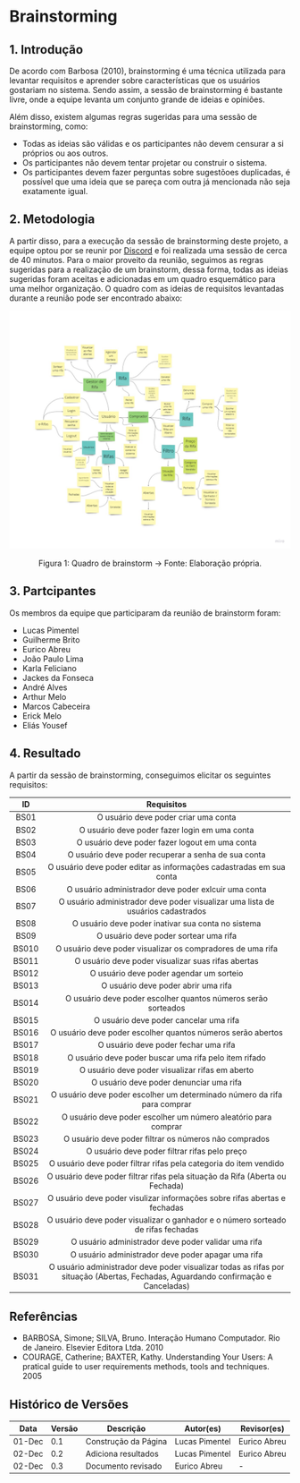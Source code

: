 # Brainstorming

## 1. Introdução

De acordo com Barbosa (2010), brainstorming é uma técnica utilizada para levantar requisitos e aprender sobre características que os usuários gostariam no sistema. Sendo assim, a sessão de brainstorming é bastante livre, onde a equipe levanta um conjunto grande de ideias e opiniões.

Além disso, existem algumas regras sugeridas para uma sessão de brainstorming, como:

- Todas as ideias são válidas e os participantes não devem censurar a si próprios ou aos outros.
- Os participantes não devem tentar projetar ou construir o sistema.
- Os participantes devem fazer perguntas sobre sugestõoes duplicadas, é possível que uma ideia que se pareça com outra já mencionada não seja exatamente igual.

## 2. Metodologia

A partir disso, para a execução da sessão de brainstorming deste projeto, a equipe optou por se reunir por [Discord](Base/metodologiasAdotadas.md) e foi realizada uma sessão de cerca de 40 minutos. Para o maior proveito da reunião, seguimos as regras sugeridas para a realização de um brainstorm, dessa forma, todas as ideias sugeridas foram aceitas e adicionadas em um quadro esquemático para uma melhor organização. O quadro com as ideias de requisitos levantadas durante a reunião pode ser encontrado abaixo:

![Image](../../assets/Brainstorming.jpg)

<center>

Figura 1: Quadro de brainstorm   -> Fonte: Elaboração própria.

</center>

## 3. Partcipantes

Os membros da equipe que participaram da reunião de brainstorm foram:

- Lucas Pimentel
- Guilherme Brito
- Eurico Abreu
- João Paulo Lima
- Karla Feliciano
- Jackes da Fonseca
- André Alves
- Arthur Melo
- Marcos Cabeceira
- Erick Melo
- Eliás Yousef

## 4. Resultado

A partir da sessão de brainstorming, conseguimos elicitar os seguintes requisitos:

<center>

|  ID  |                                Requisitos                                 |
| :--: | :---------------------------------------------------------------------------------: |
| BS01 |                        O usuário deve poder criar uma conta                         |
| BS02 |   O usuário deve poder fazer login em uma conta           |
| BS03 |     O usuário deve poder fazer logout em uma conta            |
| BS04 |     O usuário deve poder recuperar a senha de sua conta        |
| BS05 |    O usuário deve poder editar as informações cadastradas em sua conta         |
| BS06 |   O usuário administrador deve poder exlcuir uma conta          |
| BS07 |   O usuário administrador deve poder visualizar uma lista de usuários cadastrados          |
| BS08 |   O usuário deve poder inativar sua conta no sistema          |
| BS09 |   O usuário deve poder sortear uma rifa          |
| BS010 |  O usuário deve poder visualizar os compradores de uma rifa           |
| BS011 |  O usuário  deve poder visualizar suas rifas abertas           |
| BS012 |  O usuário deve poder agendar um sorteio        |
| BS013 |  O usuário deve poder abrir uma rifa           |
| BS014 |  O usuário deve poder escolher quantos números serão sorteados           |
| BS015 |  O usuário deve poder cancelar uma rifa           |
| BS016 |  O usuário deve poder escolher quantos números serão abertos           |
| BS017 |  O usuário deve poder fechar uma rifa           |
| BS018 |  O usuário deve poder buscar uma rifa pelo item rifado           |
| BS019 | O usuário deve poder visualizar rifas em aberto            |
| BS020 | O usuário deve poder denunciar uma rifa          |
| BS021 | O usuário deve poder escolher um determinado número da rifa para comprar          |
| BS022 | O usuário deve poder escolher um número aleatório para comprar          |
| BS023 | O usuário deve poder filtrar os números não comprados          |
| BS024 | O usuário deve poder filtrar rifas pelo preço          |
| BS025 | O usuário deve poder filtrar rifas pela categoria do item vendido          |
| BS026 | O usuário deve poder filtrar rifas pela situação da Rifa (Aberta ou Fechada)          |
| BS027 | O usuário deve poder visulizar informações sobre rifas abertas e fechadas          |
| BS028 | O usuário deve poder visualizar o ganhador e o número sorteado de rifas fechadas          |
| BS029 | O usuário administrador deve poder validar uma rifa           |
| BS030 | O usuário administrador deve poder apagar uma rifa               |
| BS031 | O usuário administrador deve poder visualizar todas as rifas por situação (Abertas, Fechadas, Aguardando confirmação e Canceladas)            |

</center>

## Referências

- BARBOSA, Simone; SILVA, Bruno. Interação Humano Computador. Rio de Janeiro. Elsevier Editora Ltda. 2010
- COURAGE, Catherine; BAXTER, Kathy. Understanding Your Users: A pratical guide to user requirements methods, tools and techniques. 2005

## Histórico de Versões

| Data   | Versão | Descrição            | Autor(es)       | Revisor(es)|
|--------|--------|----------------------|-----------------|-------------|
| 01-Dec | 0.1    | Construção da Página | Lucas Pimentel | Eurico Abreu |
| 02-Dec | 0.2    | Adiciona resultados | Lucas Pimentel | Eurico Abreu |
| 02-Dec | 0.3    | Documento revisado | Eurico Abreu | - |
